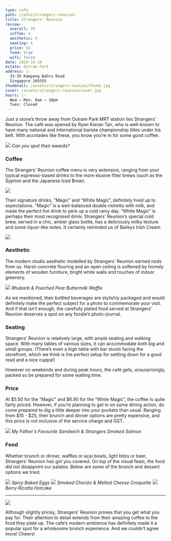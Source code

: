 ```yaml
---
type: cafe
path: /cafes/strangers-reunion/
title: Strangers' Reunion
review:
  overall: 76
  coffee: 4
  aesthetic: 4
  seating: 4
  price: $$
  food: true
  wifi: false
date: 2018-10-19
estate: Outram Park
address: |-
  33-35 Kampong Bahru Road
  Singapore 169355
thumbnail: /assets/strangers-reunion/thumb.jpg
cover: /assets/strangers-reunion/cover.jpg
hours: |-
  Wed – Mon: 9am – 10pm
  Tues: Closed
---
```


Just a stone’s throw away from Outram Park MRT station lies Strangers’ Reunion<!--more-->. The café was opened by Ryan Kieran Tan, who is well-known to have many national and international barista championship titles under his belt. With accolades like these, you know you’re in for some good coffee.

![](/assets/strangers/1.jpg)
_Can you spot their awards?_

### Coffee

The Strangers’ Reunion coffee menu is very extensive, ranging from your typical espresso-based drinks to the more elusive filter brews (such as the Syphon and the Japanese Iced Brew).

![](/assets/strangers/2.jpg)

Their signature drinks, “Magic” and “White Magic”, definitely lived up to expectations. “Magic” is a well-balanced double ristretto with milk, and made the perfect hot drink to perk up a cold rainy day. “White Magic” is perhaps their most recognised drink; Strangers’ Reunion’s special cold brew, served in a chic, amber glass bottle, has a deliciously milky texture and some liquor-like notes. It certainly reminded us of Baileys Irish Cream.

![](/assets/strangers/3.jpg)

### Aesthetic

The modern studio aesthetic modelled by Strangers’ Reunion earned nods from us. Harsh concrete flooring and an open ceiling is softened by homely elements of wooden furniture, bright white walls and touches of indoor greenery.

![](/assets/strangers/4.jpg)
_Rhubarb & Poached Pear Buttermilk Waffle_

As we mentioned, their bottled beverages are stylishly packaged and would definitely make the perfect subject for a photo to commemorate your visit. And if that isn’t enough, the carefully plated food served at Strangers’ Reunion deserves a spot on any foodie’s photo-journal.

### Seating

Strangers’ Reunion is relatively large, with ample seating and walking space. With many tables of various sizes, it can accommodate both big and small groups. (There’s even a high table with bar stools facing the storefront, which we think is the perfect setup for settling down for a good read and a nice cuppa!)

However on weekends and during peak hours, the café gets, unsurprisingly, packed so be prepared for some waiting time.

### Price

At $5.50 for the “Magic” and $6.90 for the “White Magic”, the coffee is quite fairly priced. However, if you’re planning to get in on some dining action, do come prepared to dig a little deeper into your pockets than usual. Ranging from $15 - $25, their brunch and dinner options are pretty expensive, and this price is not inclusive of the service charge and GST.

![](/assets/strangers/5.jpg)
_My Father's Favourite Sandwich & Strangers Smoked Salmon_

### Food

Whether brunch or dinner, waffles or açai bowls, light bites or beer, Strangers’ Reunion has got you covered. On top of the visual feast, the food did not disappoint our palates. Below are some of the brunch and dessert options we tried.

![](/assets/strangers/6.jpg)
_Spicy Baked Eggs_
![](/assets/strangers/7.jpg)
_Smoked Chorizo & Melted Cheese Croquette_
![](/assets/strangers/8.jpg)
_Berry Ricotta Hotcake_

---

![](/assets/strangers/9.jpg)

Although slightly pricey, Strangers’ Reunion proves that you get what you pay for. Their attention to detail extends from their amazing coffee to the food they plate up. The cafe’s modern ambience has definitely made it a popular spot for a wholesome brunch experience. And we couldn’t agree more! Cheers!
